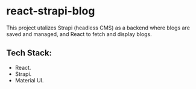 # react-strapi-blog
This project utalizes Strapi (headless CMS) as a backend where blogs are saved and managed, and React to fetch and display blogs.
## Tech Stack:
- React.
- Strapi.
- Material UI.
